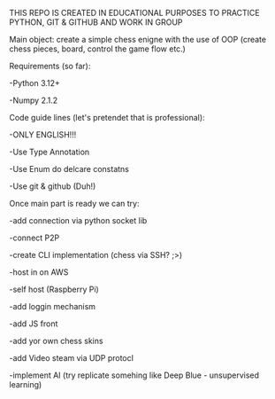 THIS REPO IS CREATED IN EDUCATIONAL PURPOSES TO PRACTICE PYTHON, GIT & GITHUB AND WORK IN GROUP

Main object: create a simple chess enigne with the use of OOP (create chess pieces, board, control the game flow etc.)

Requirements (so far):

-Python 3.12+

-Numpy 2.1.2

Code guide lines (let's pretendet that is professional):

-ONLY ENGLISH!!!

-Use Type Annotation

-Use Enum do delcare constatns

-Use git & github (Duh!)

Once main part is ready we can try:

-add connection via python socket lib

-connect P2P

-create CLI implementation (chess via SSH? ;>)

-host in on AWS

-self host (Raspberry Pi)

-add loggin mechanism

-add JS front

-add yor own chess skins

-add Video steam via UDP protocl

-implement AI (try replicate somehing like Deep Blue - unsupervised learning)
